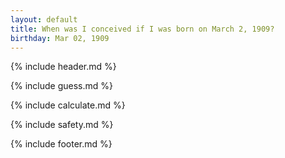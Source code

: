 ```yaml
---
layout: default
title: When was I conceived if I was born on March 2, 1909?
birthday: Mar 02, 1909
---
```


{% include header.md %}

{% include guess.md %}

{% include calculate.md %}

{% include safety.md %}

{% include footer.md %}



